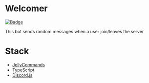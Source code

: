 # Welcomer

[![Badge](https://img.shields.io/discord/755788441161302136?color=blue&label=Join%20the%20Discord&style=for-the-badge)](https://discord.gg/2Vd4wAjJnm)

This bot sends random messages when a user join/leaves the server

# Stack

- [JellyCommands](https://github.com/ghostdevv/jellycommands)
- [TypeScript](https://www.typescriptlang.org/)
- [Discord.js](https://discord.js.org)
